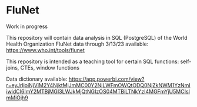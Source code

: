 # FluNet
Work in progress

This repository will contain data analysis in SQL (PostgreSQL) of the World Health Organization FluNet data through 3/13/23 available: https://www.who.int/tools/flunet

This repository is intended as a teaching tool for certain SQL functions: self-joins, CTEs, window functions

Data dictionary available: https://app.powerbi.com/view?r=eyJrIjoiNjViM2Y4NjktMjJmMC00Y2NjLWFmOWQtODQ0NjZkNWM1YzNmIiwidCI6ImY2MTBjMGI3LWJkMjQtNGIzOS04MTBiLTNkYzI4MGFmYjU5MCIsImMiOjh9
